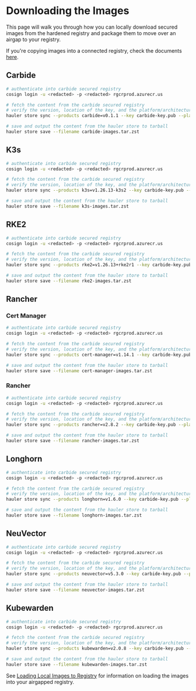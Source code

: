 # Downloading the Images

This page will walk you through how you can locally download secured images from the hardened registry and package them to move over an airgap to your registry.

If you're copying images into a connected registry, check the documents [here](copying-images.md).

## Carbide

```bash
# authenticate into carbide secured registry
cosign login -u <redacted> -p <redacted> rgcrprod.azurecr.us

# fetch the content from the carbide secured registry
# verify the version, location of the key, and the platform/architecture
hauler store sync --products carbide=v0.1.1 --key carbide-key.pub --platform linux/amd64

# save and output the content from the hauler store to tarball
hauler store save --filename carbide-images.tar.zst
```

## K3s

```bash
# authenticate into carbide secured registry
cosign login -u <redacted> -p <redacted> rgcrprod.azurecr.us

# fetch the content from the carbide secured registry
# verify the version, location of the key, and the platform/architecture
hauler store sync --products k3s=v1.26.13-k3s2 --key carbide-key.pub --platform linux/amd64

# save and output the content from the hauler store to tarball
hauler store save --filename k3s-images.tar.zst
```

## RKE2

```bash
# authenticate into carbide secured registry
cosign login -u <redacted> -p <redacted> rgcrprod.azurecr.us

# fetch the content from the carbide secured registry
# verify the version, location of the key, and the platform/architecture
hauler store sync --products rke2=v1.26.13+rke2r1 --key carbide-key.pub --platform linux/amd64

# save and output the content from the hauler store to tarball
hauler store save --filename rke2-images.tar.zst
```

## Rancher

### Cert Manager

```bash
# authenticate into carbide secured registry
cosign login -u <redacted> -p <redacted> rgcrprod.azurecr.us

# fetch the content from the carbide secured registry
# verify the version, location of the key, and the platform/architecture
hauler store sync --products cert-manager=v1.14.1 --key carbide-key.pub --platform linux/amd64

# save and output the content from the hauler store to tarball
hauler store save --filename cert-manager-images.tar.zst
```

### Rancher

```bash
# authenticate into carbide secured registry
cosign login -u <redacted> -p <redacted> rgcrprod.azurecr.us

# fetch the content from the carbide secured registry
# verify the version, location of the key, and the platform/architecture
hauler store sync --products rancher=v2.8.2 --key carbide-key.pub --platform linux/amd64

# save and output the content from the hauler store to tarball
hauler store save --filename rancher-images.tar.zst
```

## Longhorn

```bash
# authenticate into carbide secured registry
cosign login -u <redacted> -p <redacted> rgcrprod.azurecr.us

# fetch the content from the carbide secured registry
# verify the version, location of the key, and the platform/architecture
hauler store sync --products longhorn=v1.6.0 --key carbide-key.pub --platform linux/amd64

# save and output the content from the hauler store to tarball
hauler store save --filename longhorn-images.tar.zst
```

## NeuVector

```bash
# authenticate into carbide secured registry
cosign login -u <redacted> -p <redacted> rgcrprod.azurecr.us

# fetch the content from the carbide secured registry
# verify the version, location of the key, and the platform/architecture
hauler store sync --products neuvector=v5.3.0 --key carbide-key.pub --platform linux/amd64

# save and output the content from the hauler store to tarball
hauler store save --filename neuvector-images.tar.zst
```

## Kubewarden

```bash
# authenticate into carbide secured registry
cosign login -u <redacted> -p <redacted> rgcrprod.azurecr.us

# fetch the content from the carbide secured registry
# verify the version, location of the key, and the platform/architecture
hauler store sync --products kubewarden=v2.0.8 --key carbide-key.pub --platform linux/amd64

# save and output the content from the hauler store to tarball
hauler store save --filename kubewarden-images.tar.zst
```

See [Loading Local Images to Registry](loading-images.md) for information on loading the images into your airgapped registry.
